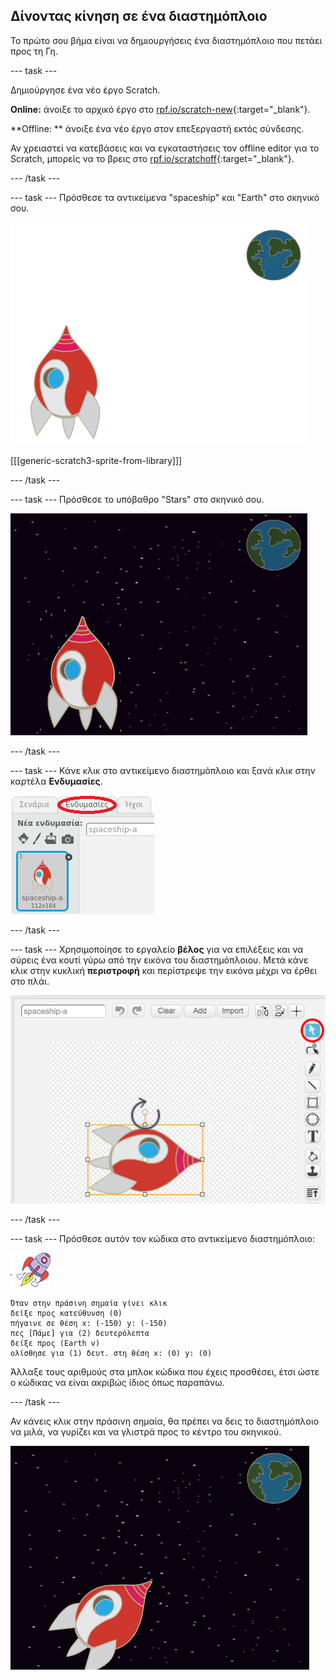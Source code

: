 ## Δίνοντας κίνηση σε ένα διαστημόπλοιο

Το πρώτο σου βήμα είναι να δημιουργήσεις ένα διαστημόπλοιο που πετάει προς τη Γη.

\--- task \---

Δημιούργησε ένα νέο έργο Scratch.

**Online:** άνοιξε το αρχικό έργο στο [rpf.io/scratch-new](http://rpf.io/scratchon){:target="_blank"}.

**Offline: ** άνοιξε ένα νέο έργο στον επεξεργαστή εκτός σύνδεσης.

Αν χρειαστεί να κατεβάσεις και να εγκαταστήσεις τον offline editor για το Scratch, μπορείς να το βρεις στο [rpf.io/scratchoff](http://rpf.io/scratchoff){:target="_blank"}.

\--- /task \---

\--- task \--- Πρόσθεσε τα αντικείμενα "spaceship" και "Earth" στο σκηνικό σου.

![Αντικείμενα Διαστημόπλοιο και Γη](images/space-sprites.png)

[[[generic-scratch3-sprite-from-library]]]

\--- /task \---

\--- task \--- Πρόσθεσε το υπόβαθρο "Stars" στο σκηνικό σου.

![Ένα υπόβαθρο διαστήματος](images/space-backdrop.png)

\--- /task \---

\--- task \--- Κάνε κλικ στο αντικείμενο διαστημόπλοιο και ξανά κλικ στην καρτέλα **Ενδυμασίες**.

![Ενδυμασία αντικειμένου](images/space-costume.png)

\--- /task \---

\--- task \--- Χρησιμοποίησε το εργαλείο **βέλος** για να επιλέξεις και να σύρεις ένα κουτί γύρω από την εικόνα του διαστημόπλοιου. Μετά κάνε κλικ στην κυκλική **περιστροφή** και περίστρεψε την εικόνα μέχρι να έρθει στο πλάι.

![Περιστροφή μιας ενδυμασίας](images/space-rotate.png)

\--- /task \---

\--- task \--- Πρόσθεσε αυτόν τον κώδικα στο αντικείμενο διαστημόπλοιο:

![Αντικείμενο διαστημόπλοιου](images/sprite-spaceship.png)

```blocks3
Όταν στην πράσινη σημαία γίνει κλικ
δείξε προς κατεύθυνση (0)
πήγαινε σε θέση x: (-150) y: (-150)
πες [Πάμε] για (2) δευτερόλεπτα
δείξε προς (Earth v)
ολίσθησε για (1) δευτ. στη θέση x: (0) y: (0)
```

Άλλαξε τους αριθμούς στα μπλοκ κώδικα που έχεις προσθέσει, έτσι ώστε ο κώδικας να είναι ακριβώς ίδιος όπως παραπάνω.

\--- /task \---

Αν κάνεις κλικ στην πράσινη σημαία, θα πρέπει να δεις το διαστημόπλοιο να μιλά, να γυρίζει και να γλιστρά προς το κέντρο του σκηνικού.

![Δοκιμάζοντας ένα κινούμενο σχέδιο διαστημόπλοιου](images/space-animate-stage.png)